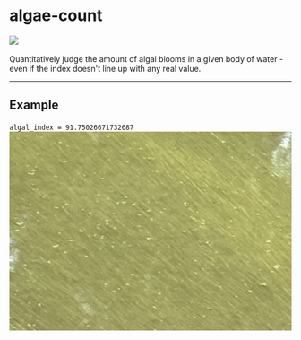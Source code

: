 # algae-count

![](https://project-cards.jtpotatodev.workers.dev/?project=algae-count&started=11%20Jan%202024&codename=Sullivans%20Creek)

Quantitatively judge the amount of algal blooms in a given body of water - even if the index doesn't line up with any real value.

---

## Example
`algal_index = 91.75026671732687`
![](./assets/10-1-2024-1309.jpeg)